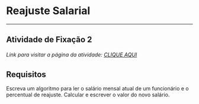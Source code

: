 # Reajuste Salarial

---

## Atividade de Fixação 2  

###### Link para visitar a página da atividade: [CLIQUE AQUI](https://giunossauro.github.io/iFood_Lets-Code_Sala-842/2_Logica-com-JavaScript/Atividades-de-Fixacao/02_Reajuste-Salarial/Reajuste-Salarial.html)

## Requisitos

Escreva um algoritmo para ler o salário mensal atual de um funcionário e o percentual de reajuste. Calcular e escrever o valor do novo salário.  
 